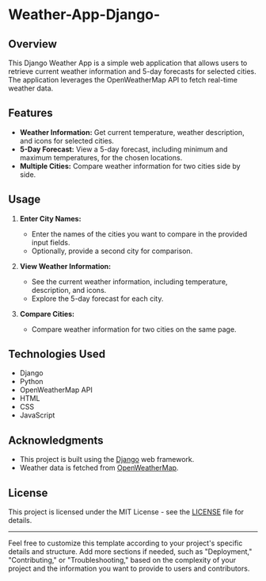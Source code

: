 # Weather-App-Django-

## Overview

This Django Weather App is a simple web application that allows users to retrieve current weather information and 5-day forecasts for selected cities. The application leverages the OpenWeatherMap API to fetch real-time weather data.

## Features

- **Weather Information:** Get current temperature, weather description, and icons for selected cities.
- **5-Day Forecast:** View a 5-day forecast, including minimum and maximum temperatures, for the chosen locations.
- **Multiple Cities:** Compare weather information for two cities side by side.


## Usage

1. **Enter City Names:**
   - Enter the names of the cities you want to compare in the provided input fields.
   - Optionally, provide a second city for comparison.

2. **View Weather Information:**
   - See the current weather information, including temperature, description, and icons.
   - Explore the 5-day forecast for each city.

3. **Compare Cities:**
   - Compare weather information for two cities on the same page.

## Technologies Used

- Django
- Python
- OpenWeatherMap API
- HTML
- CSS
- JavaScript

## Acknowledgments

- This project is built using the [Django](https://www.djangoproject.com/) web framework.
- Weather data is fetched from [OpenWeatherMap](https://openweathermap.org/).

## License

This project is licensed under the MIT License - see the [LICENSE](LICENSE) file for details.

---

Feel free to customize this template according to your project's specific details and structure. Add more sections if needed, such as "Deployment," "Contributing," or "Troubleshooting," based on the complexity of your project and the information you want to provide to users and contributors.
